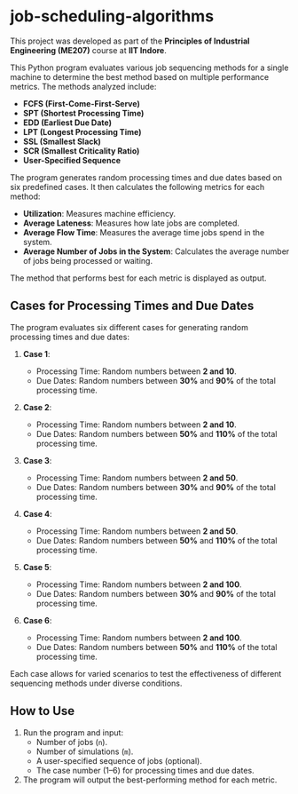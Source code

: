 # job-scheduling-algorithms

This project was developed as part of the **Principles of Industrial Engineering (ME207)** course at **IIT Indore**.

This Python program evaluates various job sequencing methods for a single machine to determine the best method based on multiple performance metrics. The methods analyzed include:
- **FCFS (First-Come-First-Serve)**
- **SPT (Shortest Processing Time)**
- **EDD (Earliest Due Date)**
- **LPT (Longest Processing Time)**
- **SSL (Smallest Slack)**
- **SCR (Smallest Criticality Ratio)**
- **User-Specified Sequence**

The program generates random processing times and due dates based on six predefined cases. It then calculates the following metrics for each method:
- **Utilization**: Measures machine efficiency.
- **Average Lateness**: Measures how late jobs are completed.
- **Average Flow Time**: Measures the average time jobs spend in the system.
- **Average Number of Jobs in the System**: Calculates the average number of jobs being processed or waiting.

The method that performs best for each metric is displayed as output.
## Cases for Processing Times and Due Dates

The program evaluates six different cases for generating random processing times and due dates:

1. **Case 1**:
   - Processing Time: Random numbers between **2 and 10**.
   - Due Dates: Random numbers between **30%** and **90%** of the total processing time.

2. **Case 2**:
   - Processing Time: Random numbers between **2 and 10**.
   - Due Dates: Random numbers between **50%** and **110%** of the total processing time.

3. **Case 3**:
   - Processing Time: Random numbers between **2 and 50**.
   - Due Dates: Random numbers between **30%** and **90%** of the total processing time.

4. **Case 4**:
   - Processing Time: Random numbers between **2 and 50**.
   - Due Dates: Random numbers between **50%** and **110%** of the total processing time.

5. **Case 5**:
   - Processing Time: Random numbers between **2 and 100**.
   - Due Dates: Random numbers between **30%** and **90%** of the total processing time.

6. **Case 6**:
   - Processing Time: Random numbers between **2 and 100**.
   - Due Dates: Random numbers between **50%** and **110%** of the total processing time.

Each case allows for varied scenarios to test the effectiveness of different sequencing methods under diverse conditions.

## How to Use
1. Run the program and input:
   - Number of jobs (`n`).
   - Number of simulations (`m`).
   - A user-specified sequence of jobs (optional).
   - The case number (1–6) for processing times and due dates.
2. The program will output the best-performing method for each metric.
